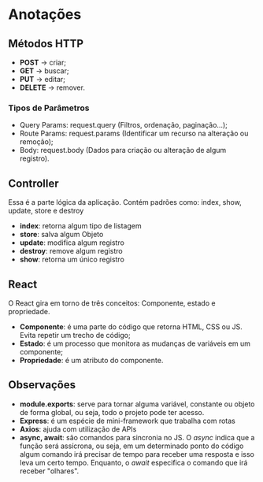 # Anotações

## Métodos HTTP

- **POST** -> criar;
- **GET** -> buscar;
- **PUT** -> editar;
- **DELETE** -> remover.

### Tipos de Parâmetros

- Query Params: request.query (Filtros, ordenação, paginação...);
- Route Params: request.params (Identificar um recurso na alteração ou remoção);
- Body: request.body (Dados para criação ou alteração de algum registro).

## Controller

Essa é a parte lógica da aplicação. Contém padrões como: index, show, update, store e destroy

- **index**: retorna algum tipo de listagem
- **store**: salva algum Objeto
- **update**: modifica algum registro
- **destroy**: remove algum registro
- **show**: retorna um único registro

## React

O React gira em torno de três conceitos: Componente, estado e propriedade.

- **Componente**: é uma parte do código que retorna HTML, CSS ou JS. Evita repetir um trecho de código;
- **Estado**: é um processo que monitora as mudanças de variáveis em um componente;
- **Propriedade**: é um atributo do componente.

## Observações

- **module.exports**: serve para tornar alguma variável, constante ou objeto de forma global, ou seja,
todo o projeto pode ter acesso.
- **Express**: é um espécie de mini-framework que trabalha com rotas
- **Axios**: ajuda com utilização de APIs
- **async, await**: são comandos para sincronia no JS. O *async* indica que a função será assícrona, ou seja,
em um determinado ponto do código algum comando irá precisar de tempo para receber uma resposta e isso leva
um certo tempo. Enquanto, o *await* especifica o comando que irá receber "olhares".

